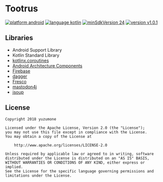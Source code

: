 # Tootrus
[![platform android](https://img.shields.io/badge/platform-android-green.svg)](#)
[![language kotlin](https://img.shields.io/badge/language-kotlin-green.svg)](#)
[![minSdkVersion 24](https://img.shields.io/badge/minSdkVersion-24-red.svg)](#)
[![version v1.0.1](https://img.shields.io/badge/version-v1.0.1-blue.svg)](#)

## Libraries
- Android Support Library
- Kotlin Standard Library
- [kotlinx.coroutines](https://github.com/Kotlin/kotlinx.coroutines)
- [Android Architecture Components](https://developer.android.com/topic/libraries/architecture/)
- [Firebase](https://firebase.google.com/)
- [dagger](https://github.com/google/dagger)
- [Fresco](https://frescolib.org/)
- [mastodon4j](https://github.com/sys1yagi/mastodon4j)
- [jsoup](https://jsoup.org/)

## License
```
Copyright 2018 yuzumone

Licensed under the Apache License, Version 2.0 (the "License");
you may not use this file except in compliance with the License.
You may obtain a copy of the License at

    http://www.apache.org/licenses/LICENSE-2.0

Unless required by applicable law or agreed to in writing, software
distributed under the License is distributed on an "AS IS" BASIS,
WITHOUT WARRANTIES OR CONDITIONS OF ANY KIND, either express or implied.
See the License for the specific language governing permissions and
limitations under the License.
```
